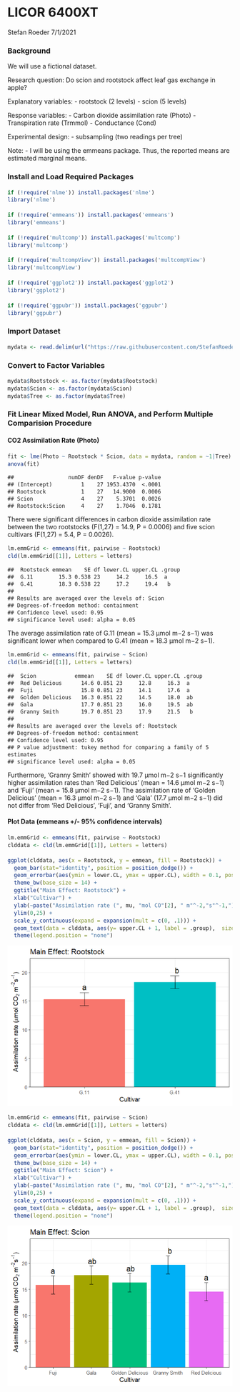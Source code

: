 LICOR 6400XT
================
Stefan Roeder
7/1/2021

### Background

We will use a fictional dataset.

Research question: Do scion and rootstock affect leaf gas exchange in
apple?

Explanatory variables: - rootstock (2 levels) - scion (5 levels)

Response variables: - Carbon dioxide assimilation rate (Photo) -
Transpiration rate (Trmmol) - Conductance (Cond)

Experimental design: - subsampling (two readings per tree)

Note: - I will be using the emmeans package. Thus, the reported means
are estimated marginal means.

### Install and Load Required Packages

``` r
if (!require('nlme')) install.packages('nlme')
library('nlme')

if (!require('emmeans')) install.packages('emmeans')
library('emmeans')

if (!require('multcomp')) install.packages('multcomp')
library('multcomp')

if (!require('multcompView')) install.packages('multcompView')
library('multcompView')

if (!require('ggplot2')) install.packages('ggplot2')
library('ggplot2')

if (!require('ggpubr')) install.packages('ggpubr')
library('ggpubr')
```

### Import Dataset

``` r
mydata <- read.delim(url("https://raw.githubusercontent.com/StefanRoederGit/Statistics-for-Horticulturists-using-R/main/LICOR6400XT/Dataset/LICOR-6400XT.txt"),stringsAsFactors=TRUE)
```

### Convert to Factor Variables

``` r
mydata$Rootstock <- as.factor(mydata$Rootstock)
mydata$Scion <- as.factor(mydata$Scion)
mydata$Tree <- as.factor(mydata$Tree)
```

### Fit Linear Mixed Model, Run ANOVA, and Perform Multiple Comparision Procedure

#### CO2 Assimilation Rate (Photo)

``` r
fit <- lme(Photo ~ Rootstock * Scion, data = mydata, random = ~1|Tree)
anova(fit)
```

    ##                 numDF denDF   F-value p-value
    ## (Intercept)         1    27 1953.4370  <.0001
    ## Rootstock           1    27   14.9000  0.0006
    ## Scion               4    27    5.3701  0.0026
    ## Rootstock:Scion     4    27    1.7046  0.1781

There were significant differences in carbon dioxide assimilation rate
between the two rootstocks (F(1,27) = 14.9, P = 0.0006) and five scion
cultivars (F(1,27) = 5.4, P = 0.0026).

``` r
lm.emmGrid <- emmeans(fit, pairwise ~ Rootstock)
cld(lm.emmGrid[[1]], Letters = letters)
```

    ##  Rootstock emmean    SE df lower.CL upper.CL .group
    ##  G.11        15.3 0.538 23     14.2     16.5  a    
    ##  G.41        18.3 0.538 22     17.2     19.4   b   
    ## 
    ## Results are averaged over the levels of: Scion 
    ## Degrees-of-freedom method: containment 
    ## Confidence level used: 0.95 
    ## significance level used: alpha = 0.05

The average assimilation rate of G.11 (mean = 15.3 μmol m−2 s−1) was
significant lower when compared to G.41 (mean = 18.3 μmol m−2 s−1).

``` r
lm.emmGrid <- emmeans(fit, pairwise ~ Scion)
cld(lm.emmGrid[[1]], Letters = letters)
```

    ##  Scion            emmean    SE df lower.CL upper.CL .group
    ##  Red Delicious      14.6 0.851 23     12.8     16.3  a    
    ##  Fuji               15.8 0.851 23     14.1     17.6  a    
    ##  Golden Delicious   16.3 0.851 22     14.5     18.0  ab   
    ##  Gala               17.7 0.851 23     16.0     19.5  ab   
    ##  Granny Smith       19.7 0.851 23     17.9     21.5   b   
    ## 
    ## Results are averaged over the levels of: Rootstock 
    ## Degrees-of-freedom method: containment 
    ## Confidence level used: 0.95 
    ## P value adjustment: tukey method for comparing a family of 5 estimates 
    ## significance level used: alpha = 0.05

Furthermore, ‘Granny Smith’ showed with 19.7 μmol m−2 s−1 significantly
higher assimilation rates than ‘Red Delicious’ (mean = 14.6 μmol m−2
s−1) and ‘Fuji’ (mean = 15.8 μmol m−2 s−1). The assimilation rate of
‘Golden Delicious’ (mean = 16.3 μmol m−2 s−1) and ‘Gala’ (17.7 μmol m−2
s−1) did not differ from ‘Red Delicious’, ‘Fuji’, and ‘Granny Smith’.

#### Plot Data (emmeans +/- 95% confidence intervals)

``` r
lm.emmGrid <- emmeans(fit, pairwise ~ Rootstock)
clddata <- cld(lm.emmGrid[[1]], Letters = letters)

ggplot(clddata, aes(x = Rootstock, y = emmean, fill = Rootstock)) +
  geom_bar(stat="identity", position = position_dodge()) +
  geom_errorbar(aes(ymin = lower.CL, ymax = upper.CL), width = 0.1, position=position_dodge(.9)) +
  theme_bw(base_size = 14) +
  ggtitle("Main Effect: Rootstock") +
  xlab("Cultivar") +
  ylab(~paste("Assimilation rate (", mu, "mol CO"[2], " m"^-2,"s"^-1,")"))+
  ylim(0,25) +
  scale_y_continuous(expand = expansion(mult = c(0, .1))) +
  geom_text(data = clddata, aes(y= upper.CL + 1, label = .group),  size = 6) +
  theme(legend.position = "none")  
```

![](https://github.com/StefanRoederGit/Statistics-for-Horticulturists-using-R/blob/977d3a2f3937902438854cf74ca84208308ce6a3/LICOR6400XT/figure-gfm/unnamed-chunk-7-1.png)<!-- -->

``` r
lm.emmGrid <- emmeans(fit, pairwise ~ Scion)
clddata <- cld(lm.emmGrid[[1]], Letters = letters)

ggplot(clddata, aes(x = Scion, y = emmean, fill = Scion)) +
  geom_bar(stat="identity", position = position_dodge()) +
  geom_errorbar(aes(ymin = lower.CL, ymax = upper.CL), width = 0.1, position=position_dodge(.9)) +
  theme_bw(base_size = 14) +
  ggtitle("Main Effect: Scion") +
  xlab("Cultivar") +
  ylab(~paste("Assimilation rate (", mu, "mol CO"[2], " m"^-2,"s"^-1,")")) +
  ylim(0,25) +
  scale_y_continuous(expand = expansion(mult = c(0, .1))) +
  geom_text(data = clddata, aes(y= upper.CL + 1, label = .group),  size = 6) +
  theme(legend.position = "none")  
```

![](https://github.com/StefanRoederGit/Statistics-for-Horticulturists-using-R/blob/da58de113089588074db68d90bfd6dfaa43b5cde/LICOR6400XT/figure-gfm/unnamed-chunk-8-1.png)<!-- -->

